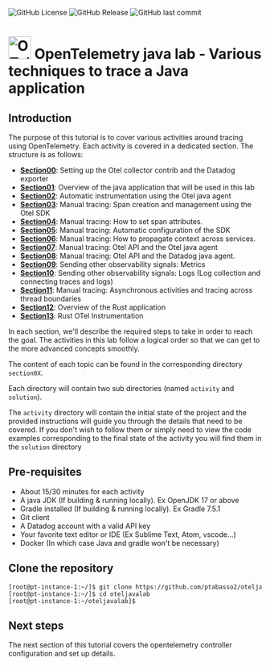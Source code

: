 
![GitHub License](https://img.shields.io/github/license/ptabasso2/oteljavalab)
![GitHub Release](https://img.shields.io/github/v/release/ptabasso2/oteljavalab)
![GitHub last commit](https://img.shields.io/github/last-commit/ptabasso2/oteljavalab)


# <img src="https://opentelemetry.io/img/logos/opentelemetry-logo-nav.png" alt="OTel logo" width="45"> OpenTelemetry java lab - Various techniques to trace a Java application


## Introduction

The purpose of this tutorial is to cover various activities around tracing using OpenTelemetry. Each activity is covered in a dedicated section.
The structure is as follows:

* **[Section00](section00)**: Setting up the Otel collector contrib and the Datadog exporter
* **[Section01](section01)**: Overview of the java application that will be used in this lab
* **[Section02](section02)**: Automatic instrumentation using the Otel java agent
* **[Section03](section03)**: Manual tracing: Span creation and management using the Otel SDK
* **[Section04](section04)**: Manual tracing: How to set span attributes.
* **[Section05](section05)**: Manual tracing: Automatic configuration of the SDK
* **[Section06](section06)**: Manual tracing: How to propagate context across services.
* **[Section07](section07)**: Manual tracing: Otel API and the Otel java agent
* **[Section08](section08)**: Manual tracing: Otel API and the Datadog java agent.
* **[Section09](section09)**: Sending other observability signals: Metrics
* **[Section10](section10)**: Sending other observability signals: Logs (Log collection and connecting traces and logs)
* **[Section11](section11)**: Manual tracing: Asynchronous activities and tracing across thread boundaries
* **[Section12](section12)**: Overview of the Rust application
* **[Section13](section13)**: Rust OTel Instrumentation



In each section, we'll describe the required steps to take in order to reach the goal.
The activities in this lab follow a logical order so that we can get to the more advanced concepts smoothly.

The content of each topic can be found in the corresponding directory `section0X`. 

Each directory will contain two sub directories (named `activity` and `solution`). 

The `activity` directory will contain the initial state of the project and the provided instructions will guide you through the details that need to be covered. If you don't wish to follow them or simply need to view the code examples corresponding to the final state of the activity you will find them in the `solution` directory


## Pre-requisites

+ About 15/30 minutes for each activity
+ A java JDK (If building & running locally). Ex OpenJDK 17 or above
+ Gradle installed (If building & running locally). Ex Gradle 7.5.1
+ Git client
+ A Datadog account with a valid API key
+ Your favorite text editor or IDE (Ex Sublime Text, Atom, vscode...)
+ Docker (In which case Java and gradle won't be necessary)


## Clone the repository


<pre style="font-size: 12px">
[root@pt-instance-1:~/]$ git clone https://github.com/ptabasso2/oteljavalab
[root@pt-instance-1:~/]$ cd oteljavalab
[root@pt-instance-1:~/oteljavalab]$ 
</pre>


## Next steps

The next section of this tutorial covers the opentelemetry controller configuration and set up details. 